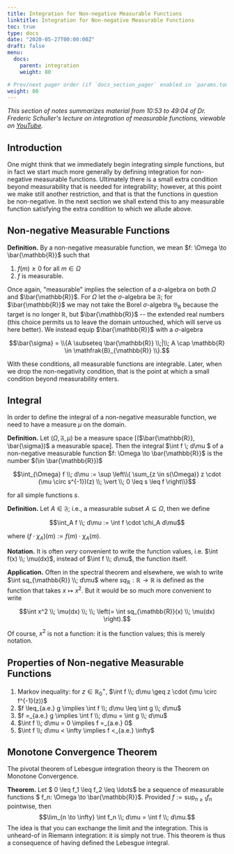 ```yaml
---
title: Integration for Non-negative Measurable Functions
linktitle: Integration for Non-negative Measurable Functions
toc: true
type: docs
date: "2020-05-27T00:00:00Z"
draft: false
menu:
  docs:
    parent: integration
    weight: 80

# Prev/next pager order (if `docs_section_pager` enabled in `params.toml`)
weight: 80
---
```

*This section of notes summarizes material from 10:53 to 49:04 of Dr. Frederic Schuller's lecture on integration of measurable functions, viewable on [YouTube](https://youtu.be/ot253Lhx2_o?t=653).*

## Introduction
One might think that we immediately begin integrating simple functions, but in fact we start much more generally by defining integration for non-negative measurable functions.  Ultimately there is a small extra condition beyond measurability that is needed for integrability; however, at this point we make still another restriction, and that is that the functions in question be non-negative.  In the next section we shall extend this to any measurable function satisfying the extra condition to which we allude above.

## Non-negative Measurable Functions
**Definition.** By a non-negative measurable function, we mean $f: \Omega \to \bar{\mathbb{R}}$ such that 
1. $f(m) \geq 0$ for all $m \in \Omega$  
2. $f$ is measurable.

Once again, "measurable" implies the selection of a $\sigma$-algebra on both $\Omega$ and $\bar{\mathbb{R}}$.  For $\Omega$ let the $\sigma$-algebra be $\mathfrak{F}$; for $\bar{\mathbb{R}}$ we may not take the Borel $\sigma$-algebra $\mathfrak{B}_{\mathbb{R}}$ because the target is no longer $\mathbb{R}$, but $\bar{\mathbb{R}}$ -- the extended real numbers (this choice permits us to leave the domain untouched, which will serve us here better).  We instead equip $\bar{\mathbb{R}}$ with a $\sigma$-algebra 

$$\bar{\sigma} = \\{A \subseteq \bar{\mathbb{R}} \\;|\\; A \cap \mathbb{R} \in \mathfrak{B}_{\mathbb{R}} \\}.$$

With these conditions, all measurable functions are integrable.  Later, when we drop the non-negativity condition, that is the point at which a small condition beyond measurability enters.  

## Integral
In order to define the integral of a non-negative measurable function, we need to have a measure $\mu$ on the domain.  

**Definition.** Let $(\Omega, \mathfrak{F}, \mu)$ be a measure space [($\bar{\mathbb{R}}, \bar{\sigma})$ a measurable space].  Then the integral $\int f \\; d\mu $ of a non-negative measurable function $f: \Omega \to \bar{\mathbb{R}}$ is the number $(\in \bar{\mathbb{R}})$

$$\int_{\Omega} f \\; d\mu := \sup \left\\{ \sum_{z \in s(\Omega)} z \cdot (\mu \circ s^{-1})(z) \\; \vert \\; 0 \leq s \leq f \right\\}$$

for all simple functions $s$. 

**Definition.** Let $A \in \mathfrak{F}$; i.e., a measurable subset $A \subseteq \Omega$, then we define 

$$\int_A f \\; d\mu := \int f \cdot \chi_A d\mu$$

where $(f \cdot \chi_A)(m):=f(m)\cdot \chi_A(m)$.

**Notation.** It is often *very* convenient to write the function values, i.e. $\int f(x) \\; \mu(dx)$, instead of $\int f \\; d\mu$, the function itself.

**Application.** Often in the spectral theorem and elsewhere, we wish to write $\int sq_{\mathbb{R}} \\; d\mu$ where $sq_\mathbb{R}: \mathbb{R} \to \mathbb{R}$ is defined as the function that takes $x \mapsto x^2$.  But it would be so much more convenient to write 

$$\int x^2 \\; \mu(dx) \\; \\; \left(= \int sq_{\mathbb{R}}(x) \\; \mu(dx) \right).$$

Of course, $x^2$ is not a function: it is the function values; this is merely notation.

## Properties of Non-negative Measurable Functions
1. Markov inequality: for $z \in \mathbb{R}^+_0$, $\int f \\; d\mu \geq z \cdot (\mu \circ f^{-1}(z))$
2. $f \leq_{a.e.} g \implies \int f \\; d\mu \leq \int g \\; d\mu$
3. $f =_{a.e.} g \implies \int f \\; d\mu = \int g \\; d\mu$
4. $\int f \\; d\mu = 0 \implies f =_{a.e.} 0$
5. $\int f \\; d\mu < \infty \implies f <_{a.e.} \infty$

## Monotone Convergence Theorem
The pivotal theorem of Lebesgue integration theory is the Theorem on Monotone Convergence.

**Theorem.** Let $ 0 \leq f_1 \leq f_2 \leq \ldots$ be a sequence of measurable functions $ f_n: \Omega \to \bar{\mathbb{R}}$.  Provided $f:= \sup_{n\geq 1} f_n$ pointwise, then 
$$\lim_{n \to \infty} \int f_n \\; d\mu = \int f \\; d\mu.$$
The idea is that you can exchange the limit and the integration.  This is unheard-of in Riemann integration: it is simply not true. This theorem is thus a consequence of having defined the Lebesgue integral.  
